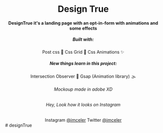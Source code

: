 <div align='center'>
<h1 style="text-align: center;">Design True</h1>
<h4>DesignTrue it's a landing page with an opt-in-form with animations and some effects</h4>
<h5>Built with: </h5>

Post css 🔺
Css Grid 💠
Css Animations ✨

<h5>New things learn in this project:</h5>

Intersection Observer 👀
Gsap (Animation library) 🌫

<h6>Mockoup made in adobe XD</h6>

<h6>Hey, Look how it looks on Instagram</h6>
Instagram <a href='https://www.instagram.com/imceler/'>@imceler</a>
Twitter <a href='https://twitter.com/imceler'>@imceler</a>
</div># designTrue
